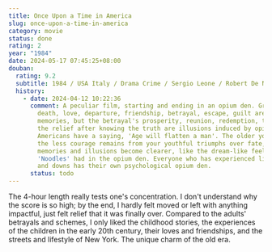 ```yaml
---
title: Once Upon a Time in America
slug: once-upon-a-time-in-america
category: movie
status: done
rating: 2
year: "1984"
date: 2024-05-17 07:45:25+08:00
douban:
  rating: 9.2
  subtitle: 1984 / USA Italy / Drama Crime / Sergio Leone / Robert De Niro James Woods
  history:
    - date: 2024-04-12 10:22:36
      comment: A peculiar film, starting and ending in an opium den. Growth, life and
        death, love, departure, friendship, betrayal, escape, guilt are all real
        memories, but the betrayal's prosperity, reunion, redemption, truth, and
        the relief after knowing the truth are illusions induced by opium.
        Americans have a saying, 'Age will flatten a man'. The older you get,
        the less courage remains from your youthful triumphs over fate, these
        memories and illusions become clearer, like the dream-like feeling
        'Noodles' had in the opium den. Everyone who has experienced life's ups
        and downs has their own psychological opium den.
      status: todo
---
```


The 4-hour length really tests one's concentration. I don't understand why the score is so high; by the end, I hardly felt moved or left with anything impactful, just felt relief that it was finally over. Compared to the adults' betrayals and schemes, I only liked the childhood stories, the experiences of the children in the early 20th century, their loves and friendships, and the streets and lifestyle of New York. The unique charm of the old era.

